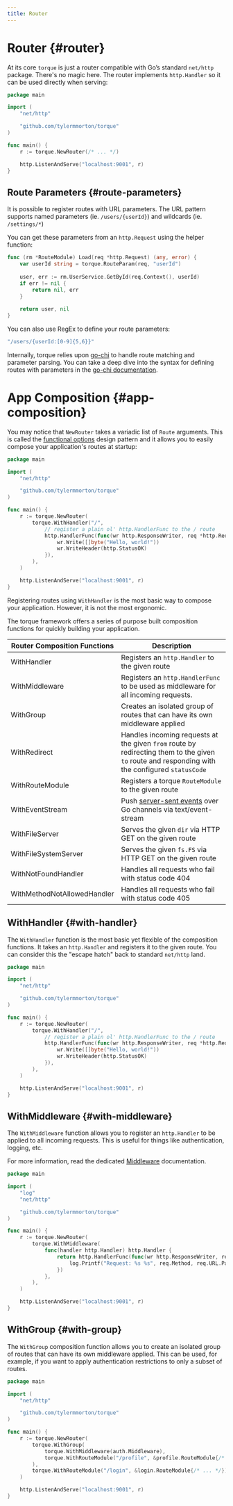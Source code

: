 ```yaml
---
title: Router
---
```


# Router {#router}

At its core `torque` is just a router compatible with Go’s standard `net/http` package. There's no magic here. The router implements `http.Handler` so it can be used directly when serving:

```go
package main

import (
    "net/http"

    "github.com/tylermmorton/torque"
)

func main() {
    r := torque.NewRouter(/* ... */)

    http.ListenAndServe("localhost:9001", r)
}
```

## Route Parameters {#route-parameters}

It is possible to register routes with URL parameters. The URL pattern supports named parameters (ie. `/users/{userId}`) and wildcards (ie. `/settings/*`)

You can get these parameters from an `http.Request` using the helper function:

```go
func (rm *RouteModule) Load(req *http.Request) (any, error) {
    var userId string = torque.RouteParam(req, "userId")
    
    user, err := rm.UserService.GetById(req.Context(), userId)
    if err != nil {
        return nil, err
    }
    
    return user, nil
}
```

You can also use RegEx to define your route parameters:

```go
"/users/{userId:[0-9]{5,6}}"
```

Internally, torque relies upon [go-chi](https://go-chi.io/#/) to handle route matching and parameter parsing. You can take a deep dive into the syntax for defining routes with parameters in the [go-chi documentation](https://go-chi.io/#/pages/routing).

# App Composition {#app-composition}

You may notice that `NewRouter` takes a variadic list of `Route` arguments. This is called the [functional options](https://golang.cafe/blog/golang-functional-options-pattern.html) design pattern and it allows you to easily compose your application's routes at startup:

```go
package main

import (
    "net/http"

    "github.com/tylermmorton/torque"
)

func main() {
    r := torque.NewRouter(
        torque.WithHandler("/",
            // register a plain ol' http.HandlerFunc to the / route
            http.HandlerFunc(func(wr http.ResponseWriter, req *http.Request) {
                wr.Write([]byte("Hello, world!"))
                wr.WriteHeader(http.StatusOK)
            }),
        ),
    )

    http.ListenAndServe("localhost:9001", r)
}
```

Registering routes using `WithHandler` is the most basic way to compose your application. However, it is not the most ergonomic.

The torque framework offers a series of purpose built composition functions for quickly building your application.

| Router Composition Functions | Description                                                                                                                                                    |
|------------------------------|----------------------------------------------------------------------------------------------------------------------------------------------------------------|
| WithHandler                  | Registers an `http.Handler` to the given route                                                                                                                 |
| WithMiddleware               | Registers an `http.HandlerFunc` to be used as middleware for all incoming requests.                                                                            |
| WithGroup                    | Creates an isolated group of routes that can have its own middleware applied                                                                                   |
| WithRedirect                 | Handles incoming requests at the given `from` route by redirecting them to the given `to` route and responding with the configured `statusCode`                |
| WithRouteModule              | Registers a torque `RouteModule` to the given route                                                                                                            |
| WithEventStream              | Push [server-sent events](https://developer.mozilla.org/en-US/docs/Web/API/Server-sent_events/Using_server-sent_events) over Go channels via text/event-stream |
| WithFileServer               | Serves the given `dir` via HTTP GET on the given route                                                                                                         |
| WithFileSystemServer         | Serves the given `fs.FS` via HTTP GET on the given route                                                                                                       |
| WithNotFoundHandler          | Handles all requests who fail with status code 404                                                                                                             |
| WithMethodNotAllowedHandler  | Handles all requests who fail with status code 405                                                                                                             |

## WithHandler {#with-handler}

The `WithHandler` function is the most basic yet flexible of the composition functions. It takes an `http.Handler` and registers it to the given route. You can consider this the "escape hatch" back to standard `net/http` land.

```go
package main

import (
    "net/http"

    "github.com/tylermmorton/torque"
)

func main() {
    r := torque.NewRouter(
        torque.WithHandler("/",
            // register a plain ol' http.HandlerFunc to the / route
            http.HandlerFunc(func(wr http.ResponseWriter, req *http.Request) {
                wr.Write([]byte("Hello, world!"))
                wr.WriteHeader(http.StatusOK)
            }),
        ),
    )

    http.ListenAndServe("localhost:9001", r)
}
```

## WithMiddleware {#with-middleware}

The `WithMiddleware` function allows you to register an `http.Handler` to be applied to all incoming requests. This is useful for things like authentication, logging, etc.

For more information, read the dedicated [Middleware](/middleware) documentation.

```go
package main

import (
	"log"
	"net/http"

	"github.com/tylermmorton/torque"
)

func main() {
    r := torque.NewRouter(
        torque.WithMiddleware(
            func(handler http.Handler) http.Handler {
                return http.HandlerFunc(func(wr http.ResponseWriter, req *http.Request) {
                    log.Printf("Request: %s %s", req.Method, req.URL.Path)
                })
            },
        ),
    )

    http.ListenAndServe("localhost:9001", r)
}
```

## WithGroup {#with-group}

The `WithGroup` composition function allows you to create an isolated group of routes that can have its own middleware applied. This can be used, for example, if you want to apply authentication restrictions to only a subset of routes.

```go
package main

import (
    "net/http"

    "github.com/tylermmorton/torque"
)

func main() {
    r := torque.NewRouter(
        torque.WithGroup(
            torque.WithMiddleware(auth.Middleware),
            torque.WithRouteModule("/profile", &profile.RouteModule{/* ... */}),
        ),
        torque.WithRouteModule("/login", &login.RouteModule{/* ... */}),
    )

    http.ListenAndServe("localhost:9001", r)
}
```

